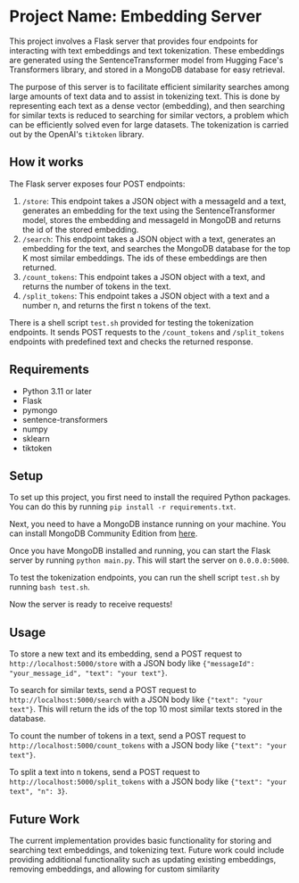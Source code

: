 # Project Name: Embedding Server

This project involves a Flask server that provides four endpoints for interacting with text embeddings and text tokenization. These embeddings are generated using the SentenceTransformer model from Hugging Face's Transformers library, and stored in a MongoDB database for easy retrieval.

The purpose of this server is to facilitate efficient similarity searches among large amounts of text data and to assist in tokenizing text. This is done by representing each text as a dense vector (embedding), and then searching for similar texts is reduced to searching for similar vectors, a problem which can be efficiently solved even for large datasets. The tokenization is carried out by the OpenAI's `tiktoken` library.

## How it works

The Flask server exposes four POST endpoints:

1. `/store`: This endpoint takes a JSON object with a messageId and a text, generates an embedding for the text using the SentenceTransformer model, stores the embedding and messageId in MongoDB and returns the id of the stored embedding.
2. `/search`: This endpoint takes a JSON object with a text, generates an embedding for the text, and searches the MongoDB database for the top K most similar embeddings. The ids of these embeddings are then returned.
3. `/count_tokens`: This endpoint takes a JSON object with a text, and returns the number of tokens in the text.
4. `/split_tokens`: This endpoint takes a JSON object with a text and a number n, and returns the first n tokens of the text.

There is a shell script `test.sh` provided for testing the tokenization endpoints. It sends POST requests to the `/count_tokens` and `/split_tokens` endpoints with predefined text and checks the returned response.

## Requirements

- Python 3.11 or later
- Flask
- pymongo
- sentence-transformers
- numpy
- sklearn
- tiktoken

## Setup

To set up this project, you first need to install the required Python packages. You can do this by running `pip install -r requirements.txt`.

Next, you need to have a MongoDB instance running on your machine. You can install MongoDB Community Edition from [here](https://www.mongodb.com/try/download/community).

Once you have MongoDB installed and running, you can start the Flask server by running `python main.py`. This will start the server on `0.0.0.0:5000`.

To test the tokenization endpoints, you can run the shell script `test.sh` by running `bash test.sh`.

Now the server is ready to receive requests!

## Usage

To store a new text and its embedding, send a POST request to `http://localhost:5000/store` with a JSON body like `{"messageId": "your_message_id", "text": "your text"}`.

To search for similar texts, send a POST request to `http://localhost:5000/search` with a JSON body like `{"text": "your text"}`. This will return the ids of the top 10 most similar texts stored in the database.

To count the number of tokens in a text, send a POST request to `http://localhost:5000/count_tokens` with a JSON body like `{"text": "your text"}`.

To split a text into n tokens, send a POST request to `http://localhost:5000/split_tokens` with a JSON body like `{"text": "your text", "n": 3}`.

## Future Work

The current implementation provides basic functionality for storing and searching text embeddings, and tokenizing text. Future work could include providing additional functionality such as updating existing embeddings, removing embeddings, and allowing for custom similarity
